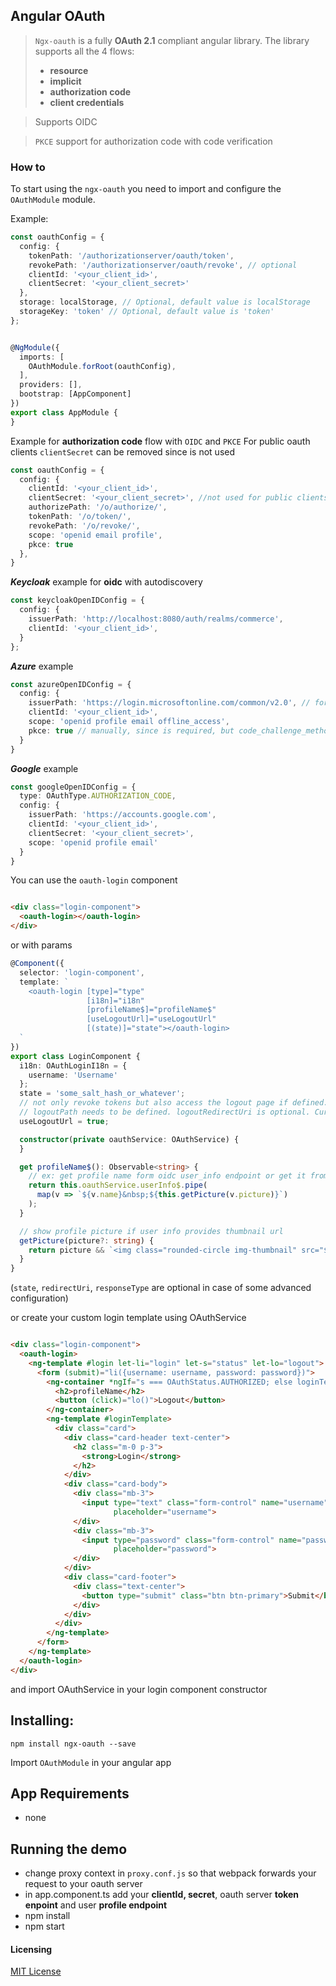 ## Angular OAuth

> `Ngx-oauth` is a fully **OAuth 2.1** compliant angular library. The library supports all the 4 flows:
> * **resource**
> * **implicit**
> * **authorization code**
> * **client credentials**

> Supports OIDC

> `PKCE` support for authorization code with code verification

### How to

To start using the `ngx-oauth` you need to import and configure the `OAuthModule` module.

Example:

```typescript
const oauthConfig = {
  config: {
    tokenPath: '/authorizationserver/oauth/token',
    revokePath: '/authorizationserver/oauth/revoke', // optional
    clientId: '<your_client_id>',
    clientSecret: '<your_client_secret>'
  },
  storage: localStorage, // Optional, default value is localStorage
  storageKey: 'token' // Optional, default value is 'token'
};


@NgModule({
  imports: [
    OAuthModule.forRoot(oauthConfig),
  ],
  providers: [],
  bootstrap: [AppComponent]
})
export class AppModule {
}
``` 

Example for **authorization code** flow with `OIDC` and `PKCE`
For public oauth clients `clientSecret` can be removed since is not used

```typescript
const oauthConfig = {
  config: {
    clientId: '<your_client_id>',
    clientSecret: '<your_client_secret>', //not used for public clients
    authorizePath: '/o/authorize/',
    tokenPath: '/o/token/',
    revokePath: '/o/revoke/',
    scope: 'openid email profile',
    pkce: true
  },
}
```

***Keycloak*** example for **oidc** with autodiscovery

```typescript
const keycloakOpenIDConfig = {
  config: {
    issuerPath: 'http://localhost:8080/auth/realms/commerce',
    clientId: '<your_client_id>',
  }
};
```

***Azure*** example

```typescript
const azureOpenIDConfig = {
  config: {
    issuerPath: 'https://login.microsoftonline.com/common/v2.0', // for common make sure you app has "signInAudience": "AzureADandPersonalMicrosoftAccount",
    clientId: '<your_client_id>',
    scope: 'openid profile email offline_access',
    pkce: true // manually, since is required, but code_challenge_methods_supported is not in openid configuration
  }
}
```

***Google*** example

```typescript
const googleOpenIDConfig = {
  type: OAuthType.AUTHORIZATION_CODE,
  config: {
    issuerPath: 'https://accounts.google.com',
    clientId: '<your_client_id>',
    clientSecret: '<your_client_secret>',
    scope: 'openid profile email'
  }
}
```

You can use the `oauth-login` component

```html

<div class="login-component">
  <oauth-login></oauth-login>
</div>  
```

or with params

```typescript
@Component({
  selector: 'login-component',
  template: `
    <oauth-login [type]="type"
                 [i18n]="i18n"
                 [profileName$]="profileName$"
                 [useLogoutUrl]="useLogoutUrl"
                 [(state)]="state"></oauth-login>
  `
})
export class LoginComponent {
  i18n: OAuthLoginI18n = {
    username: 'Username'
  };
  state = 'some_salt_hash_or_whatever';
  // not only revoke tokens but also access the logout page if defined.
  // logoutPath needs to be defined. logoutRedirectUri is optional. Current url will be used if undefined
  useLogoutUrl = true;

  constructor(private oauthService: OAuthService) {
  }

  get profileName$(): Observable<string> {
    // ex: get profile name form oidc user_info endpoint or get it from some user service 
    return this.oauthService.userInfo$.pipe(
      map(v => `${v.name}&nbsp;${this.getPicture(v.picture)}`)
    );
  }

  // show profile picture if user info provides thumbnail url
  getPicture(picture?: string) {
    return picture && `<img class="rounded-circle img-thumbnail" src="${picture}">` || ''
  }
}
```

(`state`, `redirectUri`, `responseType` are optional in case of some advanced configuration)

or create your custom login template using OAuthService

```html

<div class="login-component">
  <oauth-login>
    <ng-template #login let-li="login" let-s="status" let-lo="logout">
      <form (submit)="li({username: username, password: password})">
        <ng-container *ngIf="s === OAuthStatus.AUTHORIZED; else loginTemplate">
          <h2>profileName</h2>
          <button (click)="lo()">Logout</button>
        </ng-container>
        <ng-template #loginTemplate>
          <div class="card">
            <div class="card-header text-center">
              <h2 class="m-0 p-3">
                <strong>Login</strong>
              </h2>
            </div>
            <div class="card-body">
              <div class="mb-3">
                <input type="text" class="form-control" name="username" required [(ngModel)]="oauthService.username"
                       placeholder="username">
              </div>
              <div class="mb-3">
                <input type="password" class="form-control" name="password" required [(ngModel)]="oauthService.password"
                       placeholder="password">
              </div>
            </div>
            <div class="card-footer">
              <div class="text-center">
                <button type="submit" class="btn btn-primary">Submit</button>
              </div>
            </div>
          </div>
        </ng-template>
      </form>
    </ng-template>
  </oauth-login>
</div>

```

and import OAuthService in your login component constructor

## Installing:

```
npm install ngx-oauth --save
```

Import ```OAuthModule``` in your angular app

## App Requirements

* none

## Running the demo

* change proxy context in ```proxy.conf.js``` so that webpack forwards your request to your oauth server
* in app.component.ts add your **clientId, secret**, oauth server **token enpoint** and user **profile endpoint**
* npm install
* npm start

#### Licensing

[MIT License](LICENSE)
